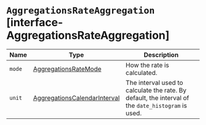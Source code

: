 # `AggregationsRateAggregation` [interface-AggregationsRateAggregation]

| Name | Type | Description |
| - | - | - |
| `mode` | [AggregationsRateMode](./AggregationsRateMode.md) | How the rate is calculated. |
| `unit` | [AggregationsCalendarInterval](./AggregationsCalendarInterval.md) | The interval used to calculate the rate. By default, the interval of the `date_histogram` is used. |
